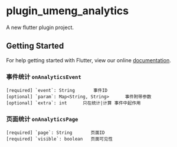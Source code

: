 # plugin_umeng_analytics

A new flutter plugin project.

## Getting Started

For help getting started with Flutter, view our online
[documentation](https://flutter.io/).

### 事件统计 ``onAnalyticsEvent``
```
[required] `event`: String       事件ID
[optional] `param`: Map<String, String>      事件附带参数
[optional] `extra`: int      只在统计|计算 事件中起作用
```

### 页面统计 ``onAnalyticsPage``
```
[required] `page`: String       页面ID
[required] `visible`: boolean   页面可见性 
```